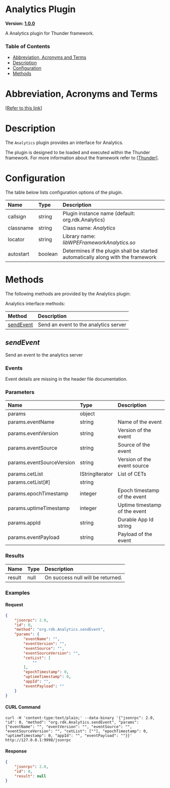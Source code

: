 <!-- Generated automatically, DO NOT EDIT! -->
<a id="Analytics_Plugin"></a>
# Analytics Plugin

**Version: [1.0.0](https://github.com/rdkcentral/entservices-apis/tree/main/apis/Analytics)**

A Analytics plugin for Thunder framework.

### Table of Contents

- [Abbreviation, Acronyms and Terms](#abbreviation-acronyms-and-terms)
- [Description](#Description)
- [Configuration](#Configuration)
- [Methods](#Methods)

<a id="abbreviation-acronyms-and-terms"></a>
# Abbreviation, Acronyms and Terms

[[Refer to this link](overview/aat.md)]

<a id="Description"></a>
# Description

The `Analytics` plugin provides an interface for Analytics.

The plugin is designed to be loaded and executed within the Thunder framework. For more information about the framework refer to [[Thunder](https://rdkcentral.github.io/Thunder/)].

<a id="Configuration"></a>
# Configuration

The table below lists configuration options of the plugin.

| Name | Type | Description |
| :-------- | :-------- | :-------- |
| callsign | string | Plugin instance name (default: org.rdk.Analytics) |
| classname | string | Class name: *Analytics* |
| locator | string | Library name: *libWPEFrameworkAnalytics.so* |
| autostart | boolean | Determines if the plugin shall be started automatically along with the framework |

<a id="Methods"></a>
# Methods

The following methods are provided by the Analytics plugin:

Analytics interface methods:

| Method | Description |
| :-------- | :-------- |
| [sendEvent](#sendEvent) | Send an event to the analytics server |

<a id="sendEvent"></a>
## *sendEvent*

Send an event to the analytics server

### Events
Event details are missing in the header file documentation.
### Parameters
| Name | Type | Description |
| :-------- | :-------- | :-------- |
| params | object |  |
| params.eventName | string | Name of the event |
| params.eventVersion | string | Version of the event |
| params.eventSource | string | Source of the event |
| params.eventSourceVersion | string | Version of the event source |
| params.cetList | IStringIterator | List of CETs |
| params.cetList[#] | string |  |
| params.epochTimestamp | integer | Epoch timestamp of the event |
| params.uptimeTimestamp | integer | Uptime timestamp of the event |
| params.appId | string | Durable App Id string |
| params.eventPayload | string | Payload of the event |
### Results
| Name | Type | Description |
| :-------- | :-------- | :-------- |
| result | null | On success null will be returned. |

### Examples


#### Request

```json
{
    "jsonrpc": 2.0,
    "id": 0,
    "method": "org.rdk.Analytics.sendEvent",
    "params": {
        "eventName": "",
        "eventVersion": "",
        "eventSource": "",
        "eventSourceVersion": "",
        "cetList": [
            ""
        ],
        "epochTimestamp": 0,
        "uptimeTimestamp": 0,
        "appId": "",
        "eventPayload": ""
    }
}
```


#### CURL Command

```curl
curl -H 'content-type:text/plain;' --data-binary '{"jsonrpc": 2.0, "id": 0, "method": "org.rdk.Analytics.sendEvent", "params": {"eventName": "", "eventVersion": "", "eventSource": "", "eventSourceVersion": "", "cetList": [""], "epochTimestamp": 0, "uptimeTimestamp": 0, "appId": "", "eventPayload": ""}}' http://127.0.0.1:9998/jsonrpc
```


#### Response

```json
{
    "jsonrpc": 2.0,
    "id": 0,
    "result": null
}
```


